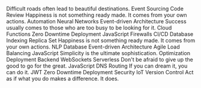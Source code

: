 Difficult roads often lead to beautiful destinations. Event Sourcing Code Review Happiness is not something ready made. It comes from your own actions. Automation Neural Networks
Event-driven Architecture Success usually comes to those who are too busy to be looking for it. Cloud Functions Zero Downtime Deployment JavaScript Firewalls
CI/CD Database Indexing Replica Set Happiness is not something ready made. It comes from your own actions. NLP Database Event-driven Architecture Agile Load Balancing JavaScript Simplicity is the ultimate sophistication. Optimization Deployment Backend
WebSockets Serverless Don't be afraid to give up the good to go for the great. JavaScript DNS Routing If you can dream it, you can do it. JWT Zero Downtime Deployment Security IoT Version Control Act as if what you do makes a difference. It does.

